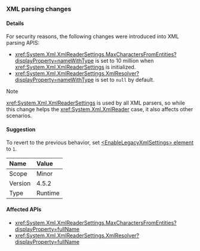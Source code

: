 ### XML parsing changes

#### Details

For security reasons, the following changes were introduced into XML parsing APIS:

- <xref:System.Xml.XmlReaderSettings.MaxCharactersFromEntities?displayProperty=nameWithType> is set to 10 million when <xref:System.Xml.XmlReaderSettings> is initialized.
- <xref:System.Xml.XmlReaderSettings.XmlResolver?displayProperty=nameWithType> is set to `null` by default.

> [!NOTE]
> <xref:System.Xml.XmlReaderSettings> is used by all XML parsers, so while this change helps the <xref:System.Xml.XmlReader> case, it also affects other scenarios.

#### Suggestion

To revert to the previous behavior, set [\<EnableLegacyXmlSettings> element](../../../../docs/framework/configure-apps/file-schema/runtime/enablelegacyxmlsettings-element.md) to `1`.

| Name    | Value   |
|:--------|:--------|
| Scope   | Minor   |
| Version | 4.5.2   |
| Type    | Runtime |

#### Affected APIs

- <xref:System.Xml.XmlReaderSettings.MaxCharactersFromEntities?displayProperty=fullName>
- <xref:System.Xml.XmlReaderSettings.XmlResolver?displayProperty=fullName>

<!--

#### Affected APIs

- `P:System.Xml.XmlReaderSettings.MaxCharactersFromEntities`
- `P:System.Xml.XmlReaderSettings.XmlResolver`

-->
